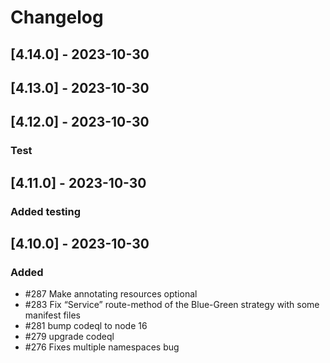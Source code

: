 # Changelog

## [4.14.0] - 2023-10-30
## [4.13.0] - 2023-10-30
## [4.12.0] - 2023-10-30

### Test

## [4.11.0] - 2023-10-30

### Added testing

## [4.10.0] - 2023-10-30

### Added

-  #287 Make annotating resources optional
-  #283 Fix “Service” route-method of the Blue-Green strategy with some manifest files
-  #281 bump codeql to node 16
-  #279 upgrade codeql
-  #276 Fixes multiple namespaces bug
